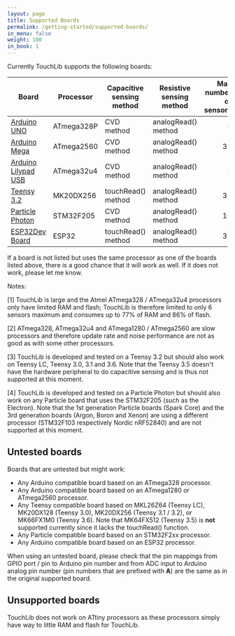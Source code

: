 ```yaml
---
layout: page
title: Supported Boards
permalink: /getting-started/supported-boards/
in_menu: false
weight: 100
in_book: 1
---
```


Currently TouchLib supports the following boards:

| Board | Processor | Capacitive sensing method | Resistive sensing method | Max number of sensors | Notes | 
|-----|-----|-----|-----|-----:|-----|
| [Arduino UNO](https://store.arduino.cc/arduino-uno-rev3) | ATmega328P | CVD method | analogRead() method | 6 | [1,2] |
| [Arduino Mega](https://www.arduino.cc/en/Main/ArduinoBoardMega2560) | ATmega2560 | CVD method | analogRead() method | 32 | [2] |
| [Arduino Lilypad USB](https://store.arduino.cc/lilypad-arduino-usb) | ATmega32u4 | CVD method | analogRead() method | 6 | [1,2] |
| [Teensy 3.2](https://www.pjrc.com/teensy/teensy31.html) | MK20DX256 | touchRead() method | analogRead() method | 32 | [3] |
| [Particle Photon](https://www.particle.io/products/hardware/photon-wifi-dev-kit) | STM32F205 | CVD method | analogRead() method | 16 | [4] |
| [ESP32Dev Board](https://github.com/espressif/arduino-esp32) | ESP32 | touchRead() method | analogRead() method | 32 | |

If a board is not listed but uses the same processor as one of the boards
listed above, there is a good chance that it will work as well. If it does not
work, please let me know.

Notes:

[1] TouchLib is large and the Atmel ATmega328 / ATmega32u4 processors only have
limited RAM and flash; TouchLib is therefore limited to only 6 sensors maximum
and consumes up to 77% of RAM and 86% of flash.

[2] ATmega328, ATmega32u4 and ATmega1280 / ATmega2560 are slow processors and
therefore update rate and noise performance are not as good as with some other
processors.

[3] TouchLib is developed and tested on a Teensy 3.2 but should also work on
Teensy LC, Teensy 3.0, 3.1 and 3.6. Note that the Teensy 3.5 doesn't have the
hardware peripheral to do capacitive sensing and is thus not supported at this
moment.

[4] TouchLib is developed and tested on a Particle Photon but should also work
on any Particle board that uses the STM32F205 (such as the Electron). Note that
the 1st generation Particle boards (Spark Core) and the 3rd generation boards
(Argon, Boron and Xenon) are using a different processor (STM32F103
respectively Nordic nRF52840) and are not supported at this moment.

## Untested boards
Boards that are untested but might work:
* Any Arduino compatible board based on an ATmega328 processor.
* Any Arduino compatible board based on an ATmega1280 or ATmega2560 processor.
* Any Teensy compatible board based on MKL26Z64 (Teensy LC), MK20DX128 (Teensy
  3.0), MK20DX256 (Teensy 3.1 / 3.2), or MK66FX1M0 (Teensy 3.6). Note that
  MK64FX512 (Teensy 3.5) is __not__ supported currently since it lacks the
  touchRead() function.
* Any Particle compatible board based on an STM32F2xx processor.
* Any Arduino compatible board based on an ESP32 processor.

When using an untested board, please check that the pin mappings from GPIO port
/ pin to Arduino pin number and from ADC input to Arduino analog pin number
(pin numbers that are prefixed with __A__) are the same as in the original
supported board.

## Unsupported boards
TouchLib does not work on ATtiny processors as these processors
simply have way to little RAM and flash for TouchLib.

